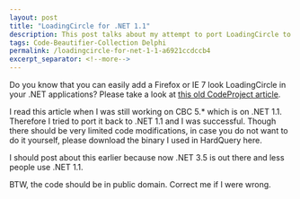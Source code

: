 ```yaml
---
layout: post
title: "LoadingCircle for .NET 1.1"
description: This post talks about my attempt to port LoadingCircle to .NET 1.1.
tags: Code-Beautifier-Collection Delphi
permalink: /loadingcircle-for-net-1-1-a6921ccdccb4
excerpt_separator: <!--more-->
---
```

Do you know that you can easily add a Firefox or IE 7 look LoadingCircle in your .NET applications? Please take a look at [this old CodeProject article](https://www.codeproject.com/Articles/14841/How-to-write-a-loading-circle-animation-in-NET).

I read this article when I was still working on CBC 5.* which is on .NET 1.1. Therefore I tried to port it back to .NET 1.1 and I was successful. Though there should be very limited code modifications, in case you do not want to do it yourself, please download the binary I used in HardQuery here.

I should post about this earlier because now .NET 3.5 is out there and less people use .NET 1.1.

BTW, the code should be in public domain. Correct me if I were wrong.
<!--more-->
